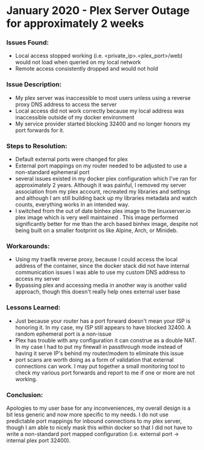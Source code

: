 # January 2020 - Plex Server Outage for approximately 2 weeks
### Issues Found:
* Local access stopped working (i.e. <private_ip>.<plex_port>/web) would not load when queried on my local network
* Remote access consistently dropped and would not hold
### Issue Description:
* My plex server was inaccessible to most users unless using a reverse proxy DNS address to access the server
* Local access did not work correctly because my local address was inaccessible outside of my docker environment
* My service provider started blocking 32400 and no longer honors my port forwards for it.
### Steps to Resolution:
* Default external ports were changed for plex
* External port mappings on my router needed to be adjusted to use a non-standard ephemeral port
* several issues existed in my docker plex configuration which I've ran for approximately 2 years. Although it was
 painful, I removed my server association from my plex account, recreated my libraries and settings and although I am
  still building back up my libraries metadata and watch counts, everything works in an intended way.
* I switched from the out of date binhex plex image to the linuxserver.io plex image which is very well maintained
. This image performed significantly better for me than the arch based binhex image, despite not being built on a
 smaller footprint os like Alpine, Arch, or Minideb. 
### Workarounds:
* Using my traefik reverse proxy, because I could access the local address of the container, since the docker stack
 did not have internal communication issues I was able to use my custom DNS address to access my server
* Bypassing plex and accessing media in another way is another valid approach, though this doesn't really help ones
 external user base
### Lessons Learned:
* Just because your router has a port forward doesn't mean your ISP is honoring it. In my case, my ISP still appears
 to have blocked 32400. A random ephemeral port is a non-issue
* Plex has trouble with any configuration it can construe as a double NAT. In my case I had to put my firewall in
  passthrough mode instead of having it serve IP's behind my router/modem to eliminate this issue
* port scans are worth doing as a form of validation that external connections can work. I may put together a small
 monitoring tool to check my various port forwards and report to me if one or more are not working.
### Conclusion:
Apologies to my user base for any inconveniences, my overall design is a bit less generic and now more specific to my
 needs. I do not use predictable port mappings for inbound connections to my plex server, though I am able to nicely
  mask this within docker so that I did not have to write a non-standard port mapped configuration (i.e. external
   port -> internal plex port 32400).
